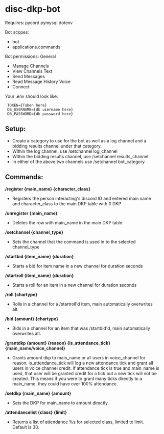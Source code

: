 # disc-dkp-bot

Requires:
pycord
pymysql
dotenv

Bot scopes:
- bot
- applications.commands

Bot permissions:
General
- Manage Channels
- View Channels
Text
- Send Messages
- Read Message History
Voice
- Connect

Your .env should look like:
```
 TOKEN={Token here}
 DB_USERNAME={db username here}
 DB_PASSWORD={db password here}
```

## Setup:
- Create a category to use for the bot as well as a log channel and a bidding results channel under that category.
- Within the log channel, use /setchannel log_channel
- Within the bidding results channel, use /setchannel results_channel
- In either of the above two channels use /setchannel bot_category

## Commands:
**/register {main_name} {character_class}**
- Registers the person interacting's discord ID and entered main name and character_class to the main DKP table with 0 DKP

**/unregister {main_name}**
- Deletes the row with main_name in the main DKP table
 
**/setchannel {channel_type}**
- Sets the channel that the command is used in to the selected channel_type
 
**/startbid {item_name} {duration}**
- Starts a bid for item name in a new channel for duration seconds
 
**/startroll {item_name} {duration}**
- Starts a roll for an item in a new channel for duration seconds
 
**/roll {chartype}**
- Rolls in a channel for a /startroll'd item, main automatically overwrites alt.
 
**/bid {amount} {chartype}**
- Bids in a channel for an item that was /startbid'd, main automatically overwrites alt.
 
**/grantdkp {amount} {reason} {is_attendance_tick} {main_name/voice_channel}**
- Grants amount dkp to main_name or all users in voice_channel for reason. is_attendance_tick will log a new attendance tick and grant all users in voice channel credit. If attendance tick is true and main_name is used, that user will be granted credit for a tick but a new tick will not be created. This means if you were to grant many ticks directly to a main_name, they could have over 100% attendance.
 
**/setdkp {main_name} {amount}**
- Sets the DKP for main_name to amount directly.
 
**/attendancelist {class} {limit}**
- Returns a list of attendance %s for selected class, limited to limit. Default is 30.
